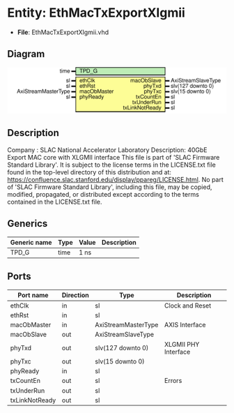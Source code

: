 # Entity: EthMacTxExportXlgmii

- **File**: EthMacTxExportXlgmii.vhd
## Diagram

![Diagram](EthMacTxExportXlgmii.svg "Diagram")
## Description

Company    : SLAC National Accelerator Laboratory
Description: 40GbE Export MAC core with XLGMII interface
This file is part of 'SLAC Firmware Standard Library'.
It is subject to the license terms in the LICENSE.txt file found in the
top-level directory of this distribution and at:
   https://confluence.slac.stanford.edu/display/ppareg/LICENSE.html.
No part of 'SLAC Firmware Standard Library', including this file,
may be copied, modified, propagated, or distributed except according to
the terms contained in the LICENSE.txt file.
## Generics

| Generic name | Type | Value | Description |
| ------------ | ---- | ----- | ----------- |
| TPD_G        | time | 1 ns  |             |
## Ports

| Port name      | Direction | Type                | Description          |
| -------------- | --------- | ------------------- | -------------------- |
| ethClk         | in        | sl                  | Clock and Reset      |
| ethRst         | in        | sl                  |                      |
| macObMaster    | in        | AxiStreamMasterType | AXIS Interface       |
| macObSlave     | out       | AxiStreamSlaveType  |                      |
| phyTxd         | out       | slv(127 downto 0)   | XLGMII PHY Interface |
| phyTxc         | out       | slv(15 downto 0)    |                      |
| phyReady       | in        | sl                  |                      |
| txCountEn      | out       | sl                  | Errors               |
| txUnderRun     | out       | sl                  |                      |
| txLinkNotReady | out       | sl                  |                      |
